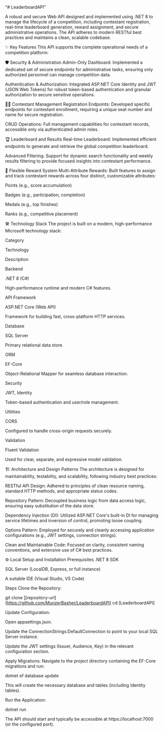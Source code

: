 "# LeaderboardAPI" 

A robust and secure Web API designed and implemented using .NET 8 to manage the lifecycle of a competition, including contestant registration, real-time leaderboard generation, reward assignment, and secure administrative operations. The API adheres to modern RESTful best practices and maintains a clean, scalable codebase.

✨ Key Features
This API supports the complete operational needs of a competition platform:

🛡️ Security & Administration
Admin-Only Dashboard: Implemented a dedicated set of secure endpoints for administrative tasks, ensuring only authorized personnel can manage competition data.

Authentication & Authorization: Integrated ASP.NET Core Identity and JWT (JSON Web Tokens) for robust token-based authentication and granular authorization to secure sensitive operations.

🧑‍💻 Contestant Management
Registration Endpoints: Developed specific endpoints for contestant enrollment, requiring a unique seat number and name for secure registration.

CRUD Operations: Full management capabilities for contestant records, accessible only via authenticated admin roles.

🏆 Leaderboard and Results
Real-time Leaderboard: Implemented efficient endpoints to generate and retrieve the global competition leaderboard.

Advanced Filtering: Support for dynamic search functionality and weekly results filtering to provide focused insights into contestant performance.

🥇 Flexible Reward System
Multi-Attribute Rewards: Built features to assign and track contestant rewards across four distinct, customizable attributes:

Points (e.g., score accumulation)

Badges (e.g., participation, completion)

Medals (e.g., top finishes)

Ranks (e.g., competitive placement)

🛠️ Technology Stack
The project is built on a modern, high-performance Microsoft technology stack:

Category

Technology

Description

Backend

.NET 8 (C#)

High-performance runtime and modern C# features.

API Framework

ASP.NET Core (Web API)

Framework for building fast, cross-platform HTTP services.

Database

SQL Server

Primary relational data store.

ORM

EF-Core

Object-Relational Mapper for seamless database interaction.

Security

JWT, Identity

Token-based authentication and user/role management.

Utilities

CORS

Configured to handle cross-origin requests securely.

Validation

Fluent Validation

Used for clear, separate, and expressive model validation.

🏗️ Architecture and Design Patterns
The architecture is designed for maintainability, testability, and scalability, following industry best practices:

RESTful API Design: Adhered to principles of clean resource naming, standard HTTP methods, and appropriate status codes.

Repository Pattern: Decoupled business logic from data access logic, ensuring easy substitution of the data store.

Dependency Injection (DI): Utilized ASP.NET Core's built-in DI for managing service lifetimes and inversion of control, promoting loose coupling.

Options Pattern: Employed for securely and cleanly accessing application configurations (e.g., JWT settings, connection strings).

Clean and Maintainable Code: Focused on clarity, consistent naming conventions, and extensive use of C# best practices.

⚙️ Local Setup and Installation
Prerequisites
.NET 8 SDK

SQL Server (LocalDB, Express, or full instance)

A suitable IDE (Visual Studio, VS Code)

Steps
Clone the Repository:

git clone [[repository-url](https://github.com/MunzerBasher/LeaderboardAPI]
cd [LeaderboardAPI]

Update Configuration:

Open appsettings.json.

Update the ConnectionStrings:DefaultConnection to point to your local SQL Server instance.

Update the JWT settings (Issuer, Audience, Key) in the relevant configuration section.

Apply Migrations:
Navigate to the project directory containing the EF-Core migrations and run:

dotnet ef database update

This will create the necessary database and tables (including Identity tables).

Run the Application:

dotnet run

The API should start and typically be accessible at https://localhost:7000 (or the configured port).
